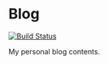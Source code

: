 # Blog

[![Build Status](https://app.travis-ci.com/Cube219/Blog.svg?branch=master)](https://app.travis-ci.com/Cube219/Blog)

My personal blog contents.

